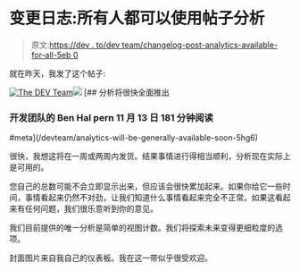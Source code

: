 # 变更日志:所有人都可以使用帖子分析

> 原文:[https://dev . to/dev team/changelog-post-analytics-available-for-all-5eb 0](https://dev.to/devteam/changelog-post-analytics-available-for-all-5eb0)

就在昨天，我发了这个帖子:

[![The DEV Team](../Images/6b3a9c79aeecf790d5144f3fe1881f50.png)![](../Images/fe64a787b888dfb20fc13ad1e466da3d.png)](/devteam) [## 分析将很快全面推出

### 开发团队的 Ben Hal pern 11 月 13 日 181 分钟阅读

#meta](/devteam/analytics-will-be-generally-available-soon-5hg6)

很快，我想这将在一周或两周内发货。结果事情进行得相当顺利，分析现在实际上是可用的。

您自己的总数可能不会立即显示出来，但应该会很快累加起来。如果你给它一些时间，事情看起来仍然不对劲，让我们知道什么事情看起来完全不正常。如果这看起来有任何问题，我们很乐意听到你的意见。

我们目前提供的唯一分析是简单的视图计数。我们将探索未来变得更细粒度的选项。

封面图片来自我自己的仪表板。我在这一带似乎很受欢迎。